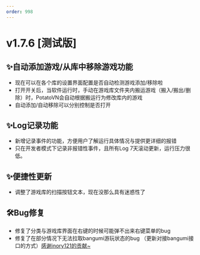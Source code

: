 ```yaml
---
order: 998
---
```

# v1.7.6 [测试版]

## ✨自动添加游戏/从库中移除游戏功能

* 现在可以在各个库的设置界面配置是否自动检测游戏添加/移除啦
* 打开开关后，当软件运行时，手动在游戏库文件夹内搬运游戏（搬入/搬出/删除）时，PotatoVN会自动根据搬运行为修改库内的游戏
* 自动添加/自动移除可以分别控制是否打开

## ✨Log记录功能

* 新增记录事件的功能，方便用户了解运行具体情况与提供更详细的报错
* 只在开发者模式下记录非报错性事件，且所有Log 7天滚动更新，运行压力很低。

## ✨便捷性更新

* 调整了游戏库的扫描按钮文本，现在没那么具有迷惑性了

## 🛠️Bug修复

* 修复了分类与游戏库界面在右键的时候可能弹不出来右键菜单的bug
* 修复了在部分情况下无法拉取bangumi游玩状态的bug （更新对接bangumi接口的方式）[感谢inory121的贡献~](https://github.com/inory121)
